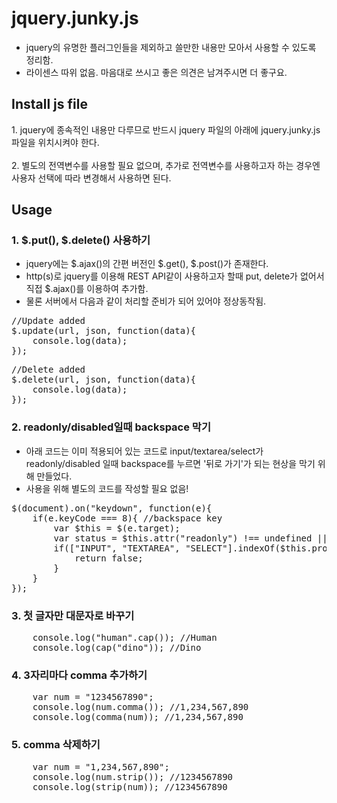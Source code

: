# jquery.junky.js #
* jquery의 유명한 플러그인들을 제외하고 쓸만한 내용만 모아서 사용할 수 있도록 정리함.
* 라이센스 따위 없음. 마음대로 쓰시고 좋은 의견은 남겨주시면 더 좋구요.  

## Install js file ##
<div>1. jquery에 종속적인 내용만 다루므로 반드시 jquery 파일의 아래에 jquery.junky.js 파일을 위치시켜야 한다.</div>
<br/>
<div>2. 별도의 전역변수를 사용할 필요 없으며, 추가로 전역변수를 사용하고자 하는 경우엔 사용자 선택에 따라 변경해서 사용하면 된다.</div>

## Usage ##

### 1. $.put(), $.delete() 사용하기 ###
* jquery에는 $.ajax()의 간편 버전인 $.get(), $.post()가 존재한다.
* http(s)로 jquery를 이용해 REST API같이 사용하고자 할때 put, delete가 없어서 직접 $.ajax()를 이용하여 추가함.
* 물론 서버에서 다음과 같이 처리할 준비가 되어 있어야 정상동작됨.

<pre>
//Update added
$.update(url, json, function(data){  
	console.log(data);  
});
</pre>

<pre>
//Delete added
$.delete(url, json, function(data){  
	console.log(data);  
});
</pre>

### 2. readonly/disabled일때 backspace 막기 ###
* 아래 코드는 이미 적용되어 있는 코드로 input/textarea/select가 readonly/disabled 일때 backspace를 누르면 '뒤로 가기'가 되는 현상을 막기 위해 만들었다.
* 사용을 위해 별도의 코드를 작성할 필요 없음!
<pre>
$(document).on("keydown", function(e){
	if(e.keyCode === 8){ //backspace key
		var $this = $(e.target);
		var status = $this.attr("readonly") !== undefined || $this.attr("disabled") !== undefined;
		if(["INPUT", "TEXTAREA", "SELECT"].indexOf($this.prop("tagName")) !== -1 && status){
			return false;
		}
	}
});
</pre>

### 3. 첫 글자만 대문자로 바꾸기 ###
<pre>
	console.log("human".cap()); //Human
	console.log(cap("dino")); //Dino
</pre>

### 4. 3자리마다 comma 추가하기 ###
<pre>
	var num = "1234567890";
	console.log(num.comma()); //1,234,567,890
	console.log(comma(num)); //1,234,567,890
</pre>

### 5. comma 삭제하기 ###
<pre>
	var num = "1,234,567,890";
	console.log(num.strip()); //1234567890
	console.log(strip(num)); //1234567890
</pre>